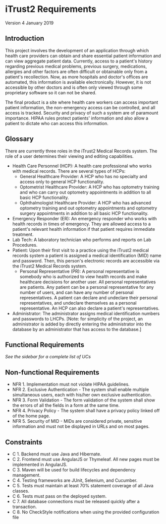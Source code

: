 # iTrust2 Requirements
Version 4
January 2019

## Introduction
This project involves the development of an application through which health care providers can obtain and share essential patient information and can view aggregate patient data. Currently, access to a patient's history regarding previous medical problems, previous surgery, medications, allergies and other factors are often difficult or obtainable only from a patient's recollection. Now, as more hospitals and doctor's offices are automated, this information is available electronically. However, it is not accessible by other doctors and is often only viewed through some proprietary software so it can not be shared.

The final product is a site where health care workers can access important patient information, the non-emergency access can be controlled, and all access is tracked. Security and privacy of such a system are of paramount importance. HIPAA rules protect patients' information and also allow a patient to dictate who can access this information.

## Glossary
There are currently three roles in the iTrust2 Medical Records system.  The role of a user determines their viewing and editing capabilities.

  * Health Care Personnel (HCP): A health care professional who works with medical records.  There are several types of HCPs: 
     * General Healthcare Provider: A HCP who has no specialty and access only to general HCP functionality.
     * Optometrist Healthcare Provider: A HCP who has optometry training and who can carry out optometry appointments in addition to all basic HCP functionality.
	 * Ophthalmologist Healthcare Provider: A HCP who has advanced optometry training and out optometry appointments and optometry surgery appointments in addition to all basic HCP functionality.
  * Emergency Responder (ER): An emergency responder who works with health records in times of emergency. They are allowed access to a patient's relevant health information if that patient requires immediate treatment.
  * Lab Tech: A laboratory technician who performs and reports on Lab Procedures.
  * Patient: Upon their first visit to a practice using the iTrust2 medical records system a patient is assigned a medical identification (MID) name and password. Then, this person's electronic records are accessible via the iTrust2 Medical Records system.
     * Personal Representative (PR): A personal representative is somebody who is authorized to view health records and make healthcare decisions for another user. All personal representatives are patients. Any patient can be a personal representative for any number of users, and can have any number of personal representatives. A patient can declare and undeclare their personal representatives, and undeclare themselves as a personal representative. An HCP can also declare a patient's representatives.
  * Administrator: The administrator assigns medical identification numbers and passwords to LHCPs. [Note: for simplicity of the project, an administrator is added by directly entering the administrator into the database by an administrator that has access to the database.]

## Functional Requirements

_See the sidebar for a complete list of UCs_

## Non-functional Requirements

  * NFR 1. Implementation must not violate HIPAA guidelines.
  * NFR 2. Exclusive Authentication - The system shall enable multiple simultaneous users, each with his/her own exclusive authentication.
  * NFR 3. Form Validation - The form validation of the system shall show the errors of all the fields in a form at the same time.
  * NFR 4. Privacy Policy - The system shall have a privacy policy linked off of the home page.  
  * NFR 5. Security of MID - MIDs are considered private, sensitive information and must not be displayed in URLs and on most pages.

## Constraints

  * C 1. Backend must use Java and Hibernate.
  * C 2. Frontend must use AngularJS or Thymeleaf.  All new pages must be implemented in AngularJS.
  * C 3. Maven will be used for build lifecycles and dependency management.
  * C 4. Testing frameworks are JUnit, Selenium, and Cucumber.
  * C 5. Tests must maintain at least 70% statement coverage of all Java classes.
  * C 6. Tests must pass on the deployed system.
  * C 7. All database connections must be released quickly after a transaction.
  * C 8. No CheckStyle notifications when using the provided configuration file



